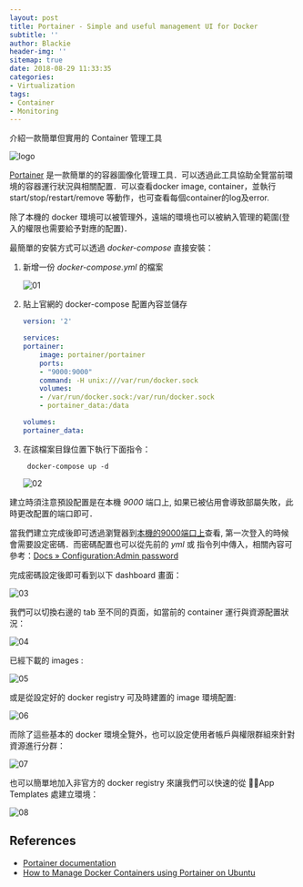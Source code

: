 ```yaml
---
layout: post
title: Portainer - Simple and useful management UI for Docker
subtitle: ''
author: Blackie
header-img: ''
sitemap: true
date: 2018-08-29 11:33:35
categories:
- Virtualization
tags:
- Container
- Monitoring
---
```


介紹一款簡單但實用的 Container 管理工具
<!-- More -->

![logo](logo.png)

[Portainer](https://portainer.io/) 是一款簡單的的容器圖像化管理工具．可以透過此工具協助全覽當前環境的容器運行狀況與相關配置．可以查看docker image, container，並執行start/stop/restart/remove 等動作，也可查看每個container的log及error. 

除了本機的 docker 環境可以被管理外，遠端的環境也可以被納入管理的範圍(登入的權限也需要給予對應的配置)．

最簡單的安裝方式可以透過 *docker-compose* 直接安裝：

1. 新增一份 *docker-compose.yml* 的檔案

    ![01](01.png)

2. 貼上官網的 docker-compose 配置內容並儲存

    ```yml
    version: '2'

    services:
    portainer:
        image: portainer/portainer
        ports:
        - "9000:9000"
        command: -H unix:///var/run/docker.sock
        volumes:
        - /var/run/docker.sock:/var/run/docker.sock
        - portainer_data:/data

    volumes:
    portainer_data:
    ```

3. 在該檔案目錄位置下執行下面指令：

        docker-compose up -d

    ![02](02.png)

建立時須注意預設配置是在本機 *9000* 端口上, 如果已被佔用會導致部屬失敗，此時更改配置的端口即可．

當我們建立完成後即可透過瀏覽器到[本機的9000端口上](http://localhost:9000/)查看, 第一次登入的時候會需要設定密碼．而密碼配置也可以從先前的 *yml* 或 指令列中傳入，相關內容可參考：[Docs » Configuration:Admin password](https://portainer.readthedocs.io/en/stable/configuration.html#admin-password)

完成密碼設定後即可看到以下 dashboard 畫面：

![03](03.png)

我們可以切換右邊的 tab 至不同的頁面，如當前的 container 運行與資源配置狀況：

![04](04.png)

已經下載的 images :

![05](05.png)

或是從設定好的 docker registry 可及時建置的 image 環境配置:

![06](06.png)

而除了這些基本的 docker 環境全覽外，也可以設定使用者帳戶與權限群組來針對資源進行分群：

![07](07.png)

也可以簡單地加入非官方的 docker registry 來讓我們可以快速的從 App Templates 處建立環境：

![08](08.png)

## References ##

- [Portainer documentation](https://portainer.readthedocs.io/en/stable/index.html)
- [How to Manage Docker Containers using Portainer on Ubuntu](https://www.howtoforge.com/tutorial/ubuntu-docker-portainer/)
